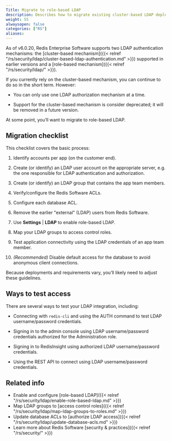 ```yaml
---
Title: Migrate to role-based LDAP
description: Describes how to migrate existing cluster-based LDAP deployments to role-based LDAP.
weight: 55
alwaysopen: false
categories: ["RS"]
aliases: 
---
```


As of v6.0.20, Redis Enterprise Software supports two LDAP authentication mechanisms: the [cluster-based mechanism]({{< relref "/rs/security/ldap/cluster-based-ldap-authentication.md" >}}) supported in earlier versions and a [role-based mechanism]({{< relref "/rs/security/ldap/" >}}).

If you currently rely on the cluster-based mechanism, you can continue to do so in the short term.  However:

- You can only use one LDAP authorization mechanism at a time.

- Support for the cluster-based mechanism is consider deprecated; it will be removed in a future version.

At some point, you’ll want to migrate to role-based LDAP.

## Migration checklist

This checklist covers the basic process:

1.  Identify accounts per app (on the customer end).

1.  Create (or identify) an LDAP user account on the appropriate server, e.g. the one responsible for LDAP authentication and authorization.

1.  Create (or identify) an LDAP group that contains the app team members.

1.  Verify/configure the Redis Software ACLs.

1.  Configure each database ACL.

1.  Remove the earlier "external" (LDAP) users from Redis Software.

1.  Use **Settings** | **LDAP** to enable role-based LDAP.

1.  Map your LDAP groups to access control roles.

1.  Test application connectivity using the LDAP credentials of an app team member.

1.  _(Recommended)_ Disable default access for the database to avoid anonymous client connections.

 Because deployments and requirements vary, you’ll likely need to adjust these guidelines.

## Ways to test access

There are several ways to test your LDAP integration, including:

- Connecting with `redis-cli` and using the AUTH command to test LDAP username/password credentials.

- Signing in to the admin console using LDAP username/password credentials authorized for the Administration role.

-  Signing in to RedisInsight using authorized LDAP username/password credentials.

- Using the REST API to connect using LDAP username/password credentials.

## Related info

- Enable and configure [role-based LDAP]({{< relref "/rs/security/ldap/enable-role-based-ldap.md" >}})
- Map LDAP groups to [access control roles]({{< relref "/rs/security/ldap/map-ldap-groups-to-roles.md" >}})
- Update database ACLs to [authorize LDAP access]({{< relref "/rs/security/ldap/update-database-acls.md" >}})
- Learn more about Redis Software [security & practices]({{< relref "/rs/security/" >}})
